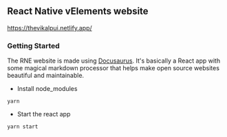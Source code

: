 ## React Native vElements website

https://thevikalpui.netlify.app/

### Getting Started

The RNE website is made using [Docusaurus](https://docusaurus.io/). It's basically a React app with some magical markdown processor that helps make open source websites beautiful and maintainable.

- Install node_modules

```
yarn
```

- Start the react app

```
yarn start
```
